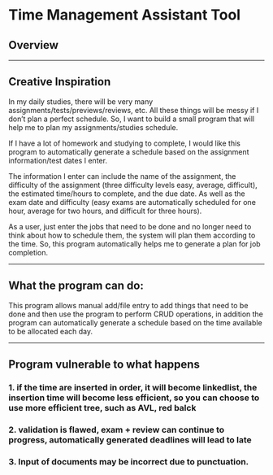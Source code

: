 # Time Management Assistant Tool

## Overview


---

## Creative Inspiration
In my daily studies, there will be very many assignments/tests/previews/reviews, etc. All these things will be messy if I don’t plan a perfect schedule. So, I want to build a small program that will help me to plan my assignments/studies schedule.

If I have a lot of homework and studying to complete, I would like this program to automatically generate a schedule based on the assignment information/test dates I enter.

The information I enter can include the name of the assignment, the difficulty of the assignment (three difficulty levels easy, average, difficult), the estimated time/hours to complete, and the due date.
As well as the exam date and difficulty (easy exams are automatically scheduled for one hour, average for two hours, and difficult for three hours).

As a user, just enter the jobs that need to be done and no longer need to think about how to schedule them, the system will plan them according to the time. So, this program automatically helps me to generate a plan for job completion. 

---

## What the program can do:
This program allows manual add/file entry to add things that need to be done and then use the program to perform CRUD operations, in addition the program can automatically generate a schedule based on the time available to be allocated each day.

---

## Program vulnerable to what happens
### 1. if the time are inserted in order, it will become linkedlist, the insertion time will become less efficient, so you can choose to use more efficient tree, such as AVL, red balck
### 2. validation is flawed, exam + review can continue to progress, automatically generated deadlines will lead to late
### 3. Input of documents may be incorrect due to punctuation.



